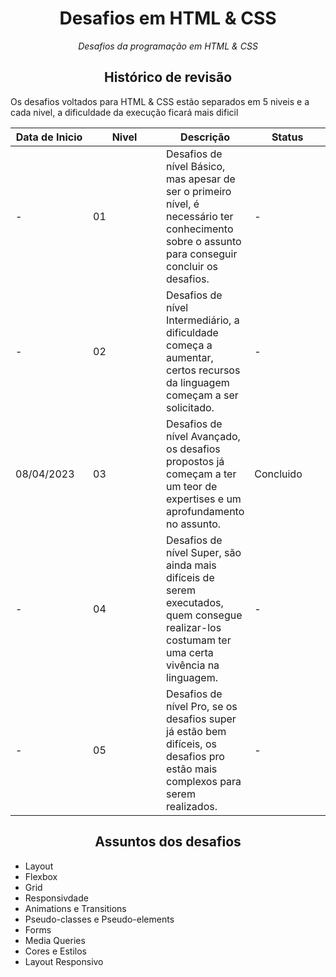 <h1 align="center">Desafios em HTML & CSS</h1>

<p align="center"><i>Desafios da programação em HTML & CSS</i></p>

<h2 align="center">Histórico de revisão</h2>

<p>Os desafios voltados para HTML & CSS estão separados em 5 niveis e a cada nivel, a dificuldade da execução ficará mais dificil</p>

<table>
    <thead>
        <th style="width: 25%;">
            Data de Inicio
        </th>
        <th style="width: 25%;">
            Nivel
        </th>
        <th style="width: 25%;">
            Descrição
        </th>
        <th style="width: 25%;">
            Status
        </th>
    </thead>
    <tbody>
        <tr>
            <td>
                -
            </td>
            <td>
                01
            </td>
            <td>
                Desafios de nível Básico, mas apesar de ser o primeiro nível, é necessário ter conhecimento sobre o assunto para conseguir concluir os desafios.
            </td>
            <td>
                -
            </td>
        </tr>
        <tr>
            <td>
                -
            </td>
            <td>
                02
            </td>
            <td>
                Desafios de nível Intermediário, a dificuldade começa a aumentar, certos recursos da linguagem começam a ser solicitado.
            </td>
            <td>
                -
            </td>
        </tr>
        <tr>
            <td>
                08/04/2023
            </td>
            <td>
                03
            </td>
            <td>
                Desafios de nível Avançado, os desafios propostos já começam a ter um teor de expertises e um aprofundamento no assunto.
            </td>
            <td>
                Concluido
            </td>
        </tr>
        <tr>
            <td>
                -
            </td>
            <td>
                04
            </td>
            <td>
                Desafios de nível Super, são ainda mais difíceis de serem executados, quem consegue realizar-los costumam ter uma certa vivência na linguagem.
            </td>
            <td>
                -
            </td>
        </tr>
                <tr>
            <td>
                -
            </td>
            <td>
                05
            </td>
            <td>
                Desafios de nível Pro, se os desafios super já estão bem difíceis, os desafios pro estão mais complexos para serem realizados.
            </td>
            <td>
                -
            </td>
        </tr>
    </tbody>
</table>


<h2 align="center">Assuntos dos desafios</h2>

<ul>
    <li>Layout</li>
    <li>Flexbox</li>
    <li>Grid</li>
    <li>Responsivdade</li>
    <li>Animations e Transitions</li>
    <li>Pseudo-classes e Pseudo-elements</li>
    <li>Forms</li>
    <li>Media Queries</li>
    <li>Cores e Estilos</li>
    <li>Layout Responsivo</li>
</ul>
